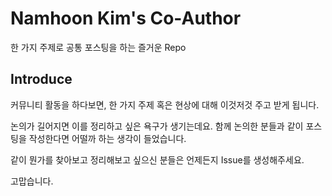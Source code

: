 # Namhoon Kim's Co-Author
한 가지 주제로 공통 포스팅을 하는 즐거운 Repo

## Introduce
커뮤니티 활동을 하다보면, 한 가지 주제 혹은 현상에 대해 이것저것 주고 받게 됩니다.

논의가 길어지면 이를 정리하고 싶은 욕구가 생기는데요. 함께 논의한 분들과 같이 포스팅을 작성한다면 어떨까 하는 생각이 들었습니다.

같이 뭔가를 찾아보고 정리해보고 싶으신 분들은 언제든지 Issue를 생성해주세요.

고맙습니다.
